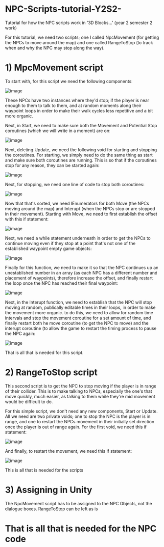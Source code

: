 # NPC-Scripts-tutorial-Y2S2-
Tutorial for how the NPC scripts work in '3D Blocks...' (year 2 semester 2 work)

For this tutorial, we need two scripts; one I called NpcMovement (for getting the NPCs to move around the map) and one called RangeToStop (to track when and why the NPC may stop along the way).

# 1) MpcMovement script
To start with, for this script we need the following components:

![image](https://user-images.githubusercontent.com/91538155/180267028-cdd15e3c-e227-47b6-8020-9bb953dfd953.png)

These NPCs have two instances where they'd stop; if the player is near enough to them to talk to them, and at random moments along their waypoint loops in order to make their walk cycles less repetitive and a bit more organic.

Next, in Start, we need to make sure both the Movement and Potential Stop coroutines (which we will write in a moment) are on:

![image](https://user-images.githubusercontent.com/91538155/180267313-7c1b43b5-d5bc-4575-97cf-fb0717d6e09a.png)

Next, deleting Update, we need the following void for starting and stopping the coroutines. For starting, we simply need to do the same thing as start and make sure both coroutines are running. This is so that if the coroutines stop for any reason, they can be started again:

![image](https://user-images.githubusercontent.com/91538155/180267486-cc2895a2-1534-496c-a1da-4f6128d30c33.png)

Next, for stopping, we need one line of code to stop both coroutines:

![image](https://user-images.githubusercontent.com/91538155/180267606-497f52e8-10ff-46df-9e2f-4196bc8fd1e3.png)

Now that that's sorted, we need IEnumerators for both Move (the NPCs moving around the map) and Interupt (when the NPCs stop or are stopped in their movement). Starting with Move, we need to first establish the offset with this if statement:

![image](https://user-images.githubusercontent.com/91538155/180267877-8f95aab2-981c-483a-add6-548f45f46cc5.png)

Next, we need a while statement underneath in order to get the NPCs to continue moving even if they stop at a point that's not one of the established waypoint empty game objects:

![image](https://user-images.githubusercontent.com/91538155/180268084-66b12465-4e4b-4059-a3e7-e519cb665e8e.png)

Finally for this function, we need to make it so that the NPC continues up an unestablished number in an array (as each NPC has a different number and placement of waypoints), therefore increase the offset, and finally restart the loop once the NPC has reached their final waypoint:

![image](https://user-images.githubusercontent.com/91538155/180268380-bf1ca87f-0118-4e4a-abf7-5a706489f342.png)

Next, in the Interupt function, we need to establish that the NPC will stop moving at random, publically editable times in their loops, in order to make the movement more organic. to do this, we need to allow for random time intervals and stop the movement coroutine for a set amount of time, and finally restart both he move coroutine (to get the NPC to move) and the interupt coroutine (to allow the game to restart the timing process to pause the NPC again:

![image](https://user-images.githubusercontent.com/91538155/180268744-722330cc-cbf4-460a-9d1c-980276b242d8.png)

That is all that is needed for this script.


# 2) RangeToStop script
This second script is to get the NPC to stop moving if the player is in range of their collider. This is to make talking to NPCs, especially the one's that move quickly, much easier, as talking to them while they're mid movement would be difficult to do.

For this simple script, we don't need any new components, Start or Update. All we need are two private voids; one to stop the NPC is the player is in range, and one to restart the NPCs movement in their initially set direction once the player is out of range again. For the first void, we need this if statement:

![image](https://user-images.githubusercontent.com/91538155/180269388-8397333a-8592-484b-8bf6-7f3930c185a9.png)

And finally, to restart the movement, we need this if statement:

![image](https://user-images.githubusercontent.com/91538155/180269456-7a83ee57-f345-4329-bd26-0ea9a47b0cae.png)

This is all that is needed for the scripts


# 3) Assigning in Unity
The NpcMovement script has to be assigned to the NPC Objects, not the dialogue boxes. RangeToStop can be left as is

# That is all that is needed for the NPC code
